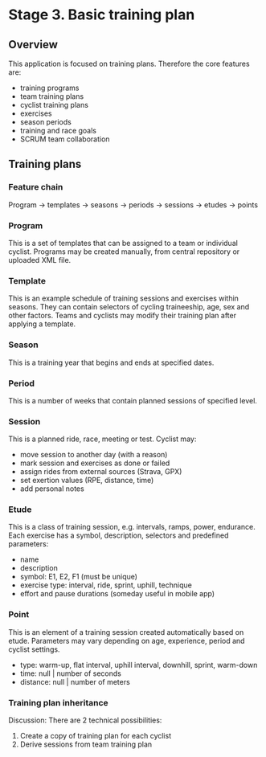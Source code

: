 # Stage 3. Basic training plan

## Overview

This application is focused on training plans. Therefore the core features are:
* training programs
* team training plans
* cyclist training plans
* exercises
* season periods
* training and race goals
* SCRUM team collaboration

## Training plans

### Feature chain

Program -> templates -> seasons -> periods -> sessions -> etudes -> points

### Program

This is a set of templates that can be assigned to a team or individual cyclist.
Programs may be created manually, from central repository or uploaded XML file.

### Template

This is an example schedule of training sessions and exercises within seasons.
They can contain selectors of cycling traineeship, age, sex and other factors.
Teams and cyclists may modify their training plan after applying a template.

### Season

This is a training year that begins and ends at specified dates.

### Period

This is a number of weeks that contain planned sessions of specified level.

### Session

This is a planned ride, race, meeting or test. Cyclist may:
* move session to another day (with a reason)
* mark session and exercises as done or failed
* assign rides from external sources (Strava, GPX)
* set exertion values (RPE, distance, time)
* add personal notes

### Etude

This is a class of training session, e.g. intervals, ramps, power, endurance.
Each exercise has a symbol, description, selectors and predefined parameters:
* name
* description
* symbol: E1, E2, F1 (must be unique)
* exercise type: interval, ride, sprint, uphill, technique
* effort and pause durations (someday useful in mobile app)

### Point

This is an element of a training session created automatically based on etude.
Parameters may vary depending on age, experience, period and cyclist settings.
* type: warm-up, flat interval, uphill interval, downhill, sprint, warm-down
* time: null | number of seconds
* distance: null | number of meters

### Training plan inheritance

Discussion: There are 2 technical possibilities:
1. Create a copy of training plan for each cyclist
2. Derive sessions from team training plan